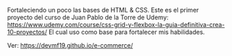 Fortaleciendo un poco las bases de HTML & CSS. Este es el primer proyecto del curso
de Juan Pablo de la Torre de Udemy:
https://www.udemy.com/course/css-grid-y-flexbox-la-guia-definitiva-crea-10-proyectos/
El cual uso como base para fortalecer mis habilidades.

Ver: https://devmf19.github.io/e-commerce/

